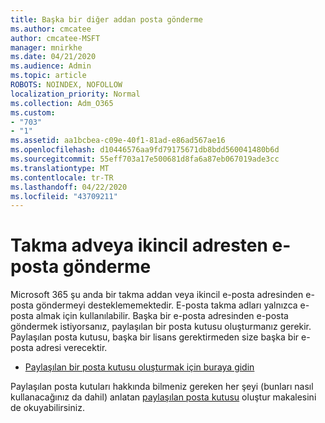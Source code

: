 ```yaml
---
title: Başka bir diğer addan posta gönderme
ms.author: cmcatee
author: cmcatee-MSFT
manager: mnirkhe
ms.date: 04/21/2020
ms.audience: Admin
ms.topic: article
ROBOTS: NOINDEX, NOFOLLOW
localization_priority: Normal
ms.collection: Adm_O365
ms.custom:
- "703"
- "1"
ms.assetid: aa1bcbea-c09e-40f1-81ad-e86ad567ae16
ms.openlocfilehash: d10446576aa9fd79175671db8bdd560041480b6d
ms.sourcegitcommit: 55eff703a17e500681d8fa6a87eb067019ade3cc
ms.translationtype: MT
ms.contentlocale: tr-TR
ms.lasthandoff: 04/22/2020
ms.locfileid: "43709211"
---
```

# <a name="send-email-from-an-alias-or-secondary-address"></a>Takma adveya ikincil adresten e-posta gönderme

Microsoft 365 şu anda bir takma addan veya ikincil e-posta adresinden e-posta göndermeyi desteklememektedir. E-posta takma adları yalnızca e-posta almak için kullanılabilir. Başka bir e-posta adresinden e-posta göndermek istiyorsanız, paylaşılan bir posta kutusu oluşturmanız gerekir. Paylaşılan posta kutusu, başka bir lisans gerektirmeden size başka bir e-posta adresi verecektir.
  
- [Paylaşılan bir posta kutusu oluşturmak için buraya gidin](https://portal.office.com/AdminPortal/Home#/AssistedGuide/addemailoptions)

Paylaşılan posta kutuları hakkında bilmeniz gereken her şeyi (bunları nasıl kullanacağınız da dahil) anlatan [paylaşılan posta kutusu](https://docs.microsoft.com/office365/admin/email/create-a-shared-mailbox) oluştur makalesini de okuyabilirsiniz.